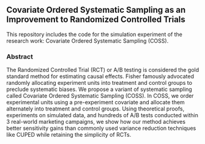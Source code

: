 ## Covariate Ordered Systematic Sampling as an Improvement to Randomized Controlled Trials

This repository includes the code for the simulation experiment of the research work: Covariate Ordered Systematic Sampling (COSS).

### Abstract

The Randomized Controlled Trial (RCT) or A/B testing is considered the gold standard method for estimating causal effects. Fisher famously advocated randomly allocating experiment units into treatment and control groups to preclude systematic biases. We propose a variant of systematic sampling called Covariate Ordered Systematic Sampling (COSS). In COSS, we order experimental units using a pre-experiment covariate and allocate them alternately into treatment and control groups. Using theoretical proofs, experiments on simulated data, and hundreds of A/B tests conducted within 3 real-world marketing campaigns, we show how our method achieves better sensitivity gains than commonly used variance reduction techniques like CUPED while retaining the simplicity of RCTs.

